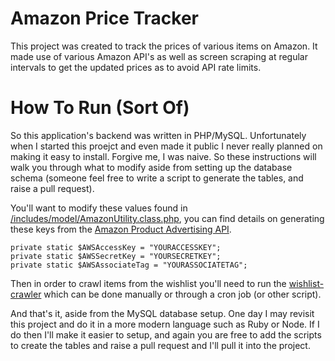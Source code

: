 # Amazon Price Tracker
This project was created to track the prices of various items on Amazon. It made use of various Amazon API's as well as screen scraping at regular intervals to get the updated prices as to avoid API rate limits.

# How To Run (Sort Of)

So this application's backend was written in PHP/MySQL. Unfortunately when I started this proejct and even made it public I never really planned on making it easy to install. Forgive me, I was naive. So these instructions will walk you through what to modify aside from setting up the database schema (someone feel free to write a script to generate the tables, and raise a pull request).

You'll want to modify these values found in [/includes/model/AmazonUtility.class.php](https://github.com/CodyEngel/Amazon-Price-Tracker/blob/master/includes/model/AmazonUtility.class.php), you can find details on generating these keys from the [Amazon Product Advertising API](https://affiliate-program.amazon.com/gp/advertising/api/detail/main.html).

```
private static $AWSAccessKey = "YOURACCESSKEY";
private static $AWSSecretKey = "YOURSECRETKEY";
private static $AWSAssociateTag = "YOURASSOCIATETAG";
```

Then in order to crawl items from the wishlist you'll need to run the [wishlist-crawler](https://github.com/CodyEngel/Amazon-Price-Tracker/blob/master/includes/wishlist-crawler.html) which can be done manually or through a cron job (or other script).

And that's it, aside from the MySQL database setup. One day I may revisit this project and do it in a more modern language such as Ruby or Node. If I do then I'll make it easier to setup, and again you are free to add the scripts to create the tables and raise a pull request and I'll pull it into the project.
